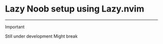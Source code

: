 # Lazy Noob setup using Lazy.nvim
----------

> [!IMPORTANT]
> Still under development
> Might break
